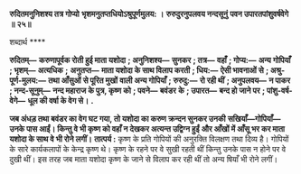 **रुदितमनुनिशश्य तत्र गोप्यो** **भृशमनुतप्तधियोऽश्रुपूर्णमुलय: ।** **रुरुदुरनुपलवय नन्दसूनुं** **पवन उपारतपांशुवर्षवेगे ॥ २५॥** 

शब्दार्थ **** 

**रुदितम्—** **करुणापूर्वक रोती हुई माता यशोदा** **; अनुनिशश्य—** **सुनकर** **; तत्र—** **वहाँ** **; गोप्य:—** **अन्य गोपियाँ** **; भृशम्—** **अत्यधिक** **;** **अनुतप्त—** **माता यशोदा के साथ विलाप करती** **; धिय:—** **ऐसी भावनाओं से** **; अश्रु-पूर्ण-मुलय:—** **तथा आँसुओं से पूरित मुखों** **वाली अन्य गोपियाँ** **; रुरुदु:—** **रो रही थीं** **; अनुपलवय—** **न पाकर** **; नन्द-सूनुम्—** **नन्द महाराज के पुत्र, कृष्ण को** **; पवने—** **बवंडर** **के** **; उपारत—** **बन्द हो जाने पर** **; पांशु-वर्ष-वेगे—** **धूल की वर्षा के वेग से।** **.** 

**जब अंधड़ तथा बवंडर का वेग घट गया, तो यशोदा का करुण क्रन्दन सुनकर उनकी** **सखियाँ—गोपियाँ—उनके पास आईं। किन्तु वे भी कृष्ण को वहाँ न देखकर अत्यन्त उद्विग्न हुईं** **और आँखों में आँसू भर कर माता यशोदा के साथ वे भी रोने लगीं।** **तात्पर्य :** कृष्ण के प्रति गोपियों की अनुरक्ति विलक्षण तथा दिव्य है। गोपियों के सारे कार्यकलापों के केन्द्र कृष्ण थे। कृष्ण के रहने पर वे सुखी रहती थीं किन्तु उनके पास न होने पर वे दुखी थीं। इस तरह जब माता यशोदा कृष्ण के जाने से विलाप कर रही थीं तो अन्य षियाँ भी रोने लगीं।  